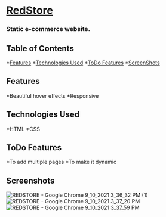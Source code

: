 # [RedStore](https://j-151.github.io/RedStore/)
### Static e-commerce website.
## Table of Contents
  *[Features](#features)
  *[Technologies Used](#technologies-used)
  *[ToDo Features](#todo-features)
  *[ScreenShots](#screenshots)

## Features
  *Beautiful hover effects
  *Responsive

## Technologies Used
  *HTML
  *CSS

## ToDo Features
  *To add multiple pages
  *To make it dynamic

## Screenshots

![REDSTORE - Google Chrome 9_10_2021 3_36_32 PM (1)](https://user-images.githubusercontent.com/71957607/132840681-9295f2fb-d017-470a-9b59-10d8f18cee33.png)
![REDSTORE - Google Chrome 9_10_2021 3_37_20 PM](https://user-images.githubusercontent.com/71957607/132840695-936617b8-d11f-4c2d-af62-23f02f187b51.png)
![REDSTORE - Google Chrome 9_10_2021 3_37_59 PM](https://user-images.githubusercontent.com/71957607/132840672-b9e51be5-f5a3-495c-be57-8973eff07a97.png)


